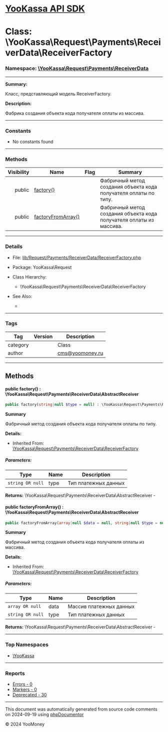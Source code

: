 # [YooKassa API SDK](../home.md)

# Class: \YooKassa\Request\Payments\ReceiverData\ReceiverFactory
### Namespace: [\YooKassa\Request\Payments\ReceiverData](../namespaces/yookassa-request-payments-receiverdata.md)
---
**Summary:**

Класс, представляющий модель ReceiverFactory.

**Description:**

Фабрика создания объекта кода получателя оплаты из массива.

---
### Constants
* No constants found

---
### Methods
| Visibility | Name | Flag | Summary |
| ----------:| ---- | ---- | ------- |
| public | [factory()](../classes/YooKassa-Request-Payments-ReceiverData-ReceiverFactory.md#method_factory) |  | Фабричный метод создания объекта кода получателя оплаты по типу. |
| public | [factoryFromArray()](../classes/YooKassa-Request-Payments-ReceiverData-ReceiverFactory.md#method_factoryFromArray) |  | Фабричный метод создания объекта кода получателя оплаты из массива. |

---
### Details
* File: [lib/Request/Payments/ReceiverData/ReceiverFactory.php](../../lib/Request/Payments/ReceiverData/ReceiverFactory.php)
* Package: YooKassa\Request
* Class Hierarchy:
  * \YooKassa\Request\Payments\ReceiverData\ReceiverFactory

* See Also:
  * [](https://yookassa.ru/developers/api)

---
### Tags
| Tag | Version | Description |
| --- | ------- | ----------- |
| category |  | Class |
| author |  | cms@yoomoney.ru |

---
## Methods
<a name="method_factory" class="anchor"></a>
#### public factory() : \YooKassa\Request\Payments\ReceiverData\AbstractReceiver

```php
public factory(string|null $type = null) : \YooKassa\Request\Payments\ReceiverData\AbstractReceiver
```

**Summary**

Фабричный метод создания объекта кода получателя оплаты по типу.

**Details:**
* Inherited From: [\YooKassa\Request\Payments\ReceiverData\ReceiverFactory](../classes/YooKassa-Request-Payments-ReceiverData-ReceiverFactory.md)

##### Parameters:
| Type | Name | Description |
| ---- | ---- | ----------- |
| <code lang="php">string OR null</code> | type  | Тип платежных данных |

**Returns:** \YooKassa\Request\Payments\ReceiverData\AbstractReceiver - 


<a name="method_factoryFromArray" class="anchor"></a>
#### public factoryFromArray() : \YooKassa\Request\Payments\ReceiverData\AbstractReceiver

```php
public factoryFromArray(array|null $data = null, string|null $type = null) : \YooKassa\Request\Payments\ReceiverData\AbstractReceiver
```

**Summary**

Фабричный метод создания объекта кода получателя оплаты из массива.

**Details:**
* Inherited From: [\YooKassa\Request\Payments\ReceiverData\ReceiverFactory](../classes/YooKassa-Request-Payments-ReceiverData-ReceiverFactory.md)

##### Parameters:
| Type | Name | Description |
| ---- | ---- | ----------- |
| <code lang="php">array OR null</code> | data  | Массив платежных данных |
| <code lang="php">string OR null</code> | type  | Тип платежных данных |

**Returns:** \YooKassa\Request\Payments\ReceiverData\AbstractReceiver - 



---

### Top Namespaces

* [\YooKassa](../namespaces/yookassa.md)

---

### Reports
* [Errors - 0](../reports/errors.md)
* [Markers - 0](../reports/markers.md)
* [Deprecated - 30](../reports/deprecated.md)

---

This document was automatically generated from source code comments on 2024-09-19 using [phpDocumentor](http://www.phpdoc.org/)

&copy; 2024 YooMoney